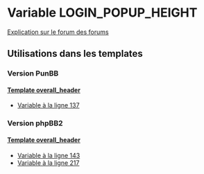 # Variable LOGIN_POPUP_HEIGHT
[Explication sur le forum des forums](http://forum.forumactif.com/t294113-listing-des-variables#LOGIN_POPUP_HEIGHT)

## Utilisations dans les templates

### Version PunBB

#### [Template overall_header](punbb/overall_header.md)
* [Variable à la ligne 137](../punbb/overall_header.tpl#L137)

### Version phpBB2

#### [Template overall_header](subsilver/overall_header.md)
* [Variable à la ligne 143](../subsilver/overall_header.tpl#L143)
* [Variable à la ligne 217](../subsilver/overall_header.tpl#L217)